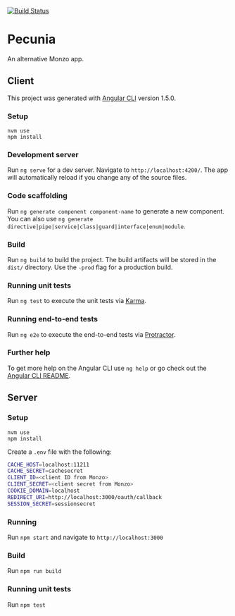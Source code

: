 [![Build Status](https://travis-ci.org/pads/pecunia.svg?branch=master)](https://travis-ci.org/pads/pecunia)

# Pecunia

An alternative Monzo app.

## Client

This project was generated with [Angular CLI](https://github.com/angular/angular-cli) version 1.5.0.

### Setup

    nvm use
    npm install

### Development server

Run `ng serve` for a dev server. Navigate to `http://localhost:4200/`. The app will automatically reload if you change any of the source files.

### Code scaffolding

Run `ng generate component component-name` to generate a new component. You can also use `ng generate directive|pipe|service|class|guard|interface|enum|module`.

### Build

Run `ng build` to build the project. The build artifacts will be stored in the `dist/` directory. Use the `-prod` flag for a production build.

### Running unit tests

Run `ng test` to execute the unit tests via [Karma](https://karma-runner.github.io).

### Running end-to-end tests

Run `ng e2e` to execute the end-to-end tests via [Protractor](http://www.protractortest.org/).

### Further help

To get more help on the Angular CLI use `ng help` or go check out the [Angular CLI README](https://github.com/angular/angular-cli/blob/master/README.md).

## Server

### Setup

    nvm use
    npm install

Create a `.env` file with the following:

```bash
CACHE_HOST=localhost:11211
CACHE_SECRET=cachesecret
CLIENT_ID=<client ID from Monzo>
CLIENT_SECRET=<client secret from Monzo>
COOKIE_DOMAIN=localhost
REDIRECT_URI=http://localhost:3000/oauth/callback
SESSION_SECRET=sessionsecret
```

### Running

Run `npm start` and navigate to `http://localhost:3000`

### Build

Run `npm run build`

### Running unit tests

Run `npm test`